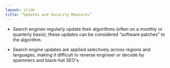 ```yaml
---
layout: slide
title: “Updates and Security Measures”
---
```

*   Search engines regularly update their algorithms (often on a monthly or quarterly basis); these updates can be considered “software patches” to the algorithm.

*   Search engine updates are applied selectively across regions and languages, making it difficult to reverse engineer or decode by spammers and black-hat SEO's

